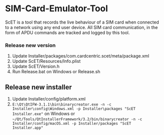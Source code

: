 # SIM-Card-Emulator-Tool
ScET is a tool that records the live behaviour of a SIM card when connected to a network using any end user device. All SIM card communication, in the form of APDU commands are tracked and logged by this tool.


### Release new version

1. Update Installer/packages/com.cardcentric.scet/meta/package.xml
2. Update ScET/Resources/Info.plist
3. Update ScET/Version.h
4. Run Release.bat on Windows or Release.sh

## Release new installer

1. Update Installer/config/platform.xml
2. `E:\Qt\QtIFW-3.1.1\bin\binarycreator.exe -n -c Installer\config\Windows.xml -p Installer\packages "ScET Installer.exe"` on Windows or `~/Qt/Tools/QtInstallerFramework/3.2/bin/binarycreator -n -c Installer/config/macOS.xml -p Installer/packages "ScET Installer.app"`
